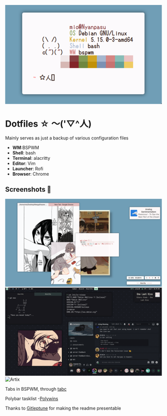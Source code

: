 ![Fetch](fetch.png)

<h1>Dotfiles ☆ ～('▽^人)</h1>

<p>Mainly serves as just a backup of various configuration files</p>

+ **WM**:BSPWM
+ **Shell**: bash
+ **Terminal**: alacritty
+ **Editor**: Vim
+ **Launcher**: Rofi
+ **Browser**: Chrome


## Screenshots 🌺

![Maid](/Screenshots/maid.png)
![Debian](/Screenshots/dark.png)
![Artix](/Screenshots/tabbed.png?raw=true "BSPWM")

<p>Tabs in BSPWM, through <a href="https://gist.github.com/jpentland/468a42c172eb607bb950f5d00606312c">tabc</a></p>
<p>Polybar tasklist -<a href="https://github.com/tam-carre/polywins">Polywins</a></p>
<p> Thanks to <a href="https://github.com/Gitleptune">Gitleptune</a> for making the readme presentable</p>




